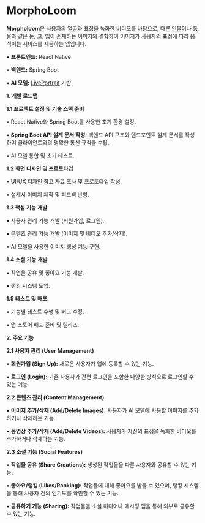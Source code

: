 # MorphoLoom
**Morpholoom**은 사용자의 얼굴과 표정을 녹화한 비디오를 바탕으로, 다른 인물이나 동물과 같은 눈, 코, 입이 존재하는 이미지와 결합하여 이미지가 사용자의 표정에 따라 움직이는 서비스를 제공하는 앱입니다.

•	**프론트엔드:** React Native

•	**백엔드:** Spring Boot

•	**AI 모델:** [LivePortrait](https://github.com/KwaiVGI/LivePortrait) 기반

**1. 개발 로드맵**

**1.1 프로젝트 설정 및 기술 스택 준비**

•	React Native와 Spring Boot를 사용한 초기 환경 설정.

•	**Spring Boot API 설계 문서 작성:** 백엔드 API 구조와 엔드포인트 설계 문서를 작성하여 클라이언트와의 명확한 통신 규칙을 수립.

•	AI 모델 통합 및 초기 테스트.

**1.2 화면 디자인 및 프로토타입**

•	UI/UX 디자인 참고 자료 조사 및 프로토타입 작성.

•	설계서 이미지 제작 및 피드백 반영.

**1.3 핵심 기능 개발**

•	사용자 관리 기능 개발 (회원가입, 로그인).

•	콘텐츠 관리 기능 개발 (이미지 및 비디오 추가/삭제).

•	AI 모델을 사용한 이미지 생성 기능 구현.

**1.4 소셜 기능 개발**

•	작업물 공유 및 좋아요 기능 개발.

•	랭킹 시스템 도입.

**1.5 테스트 및 배포**

•	기능별 테스트 수행 및 버그 수정.

•	앱 스토어 배포 준비 및 릴리즈.

**2. 주요 기능**

**2.1 사용자 관리 (User Management)**

•	**회원가입 (Sign Up):** 새로운 사용자가 앱에 등록할 수 있는 기능.

•	**로그인 (Login):** 기존 사용자가 간편 로그인을 포함한 다양한 방식으로 로그인할 수 있는 기능.

**2.2 콘텐츠 관리 (Content Management)**

•	**이미지 추가/삭제 (Add/Delete Images):** 사용자가 AI 모델에 사용할 이미지를 추가하거나 삭제하는 기능.

•	**동영상 추가/삭제 (Add/Delete Videos):** 사용자가 자신의 표정을 녹화한 비디오를 추가하거나 삭제하는 기능.

**2.3 소셜 기능 (Social Features)**

•	**작업물 공유 (Share Creations):** 생성된 작업물을 다른 사용자와 공유할 수 있는 기능.

•	**좋아요/랭킹 (Likes/Ranking):** 작업물에 대해 좋아요를 받을 수 있으며, 랭킹 시스템을 통해 사용자 간의 인기도를 확인할 수 있는 기능.

•	**공유하기 기능 (Sharing):** 작업물을 소셜 미디어나 메시징 앱을 통해 외부로 공유할 수 있는 기능.

